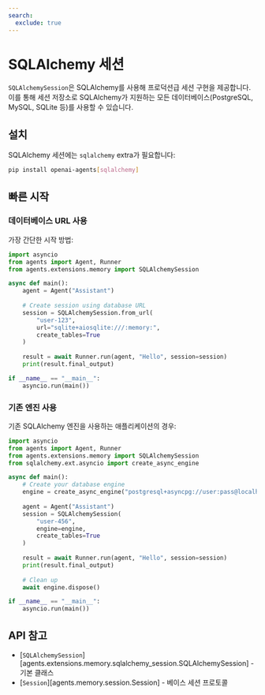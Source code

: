 ```yaml
---
search:
  exclude: true
---
```

# SQLAlchemy 세션

`SQLAlchemySession`은 SQLAlchemy를 사용해 프로덕션급 세션 구현을 제공합니다. 이를 통해 세션 저장소로 SQLAlchemy가 지원하는 모든 데이터베이스(PostgreSQL, MySQL, SQLite 등)를 사용할 수 있습니다.

## 설치

SQLAlchemy 세션에는 `sqlalchemy` extra가 필요합니다:

```bash
pip install openai-agents[sqlalchemy]
```

## 빠른 시작

### 데이터베이스 URL 사용

가장 간단한 시작 방법:

```python
import asyncio
from agents import Agent, Runner
from agents.extensions.memory import SQLAlchemySession

async def main():
    agent = Agent("Assistant")
    
    # Create session using database URL
    session = SQLAlchemySession.from_url(
        "user-123",
        url="sqlite+aiosqlite:///:memory:",
        create_tables=True
    )
    
    result = await Runner.run(agent, "Hello", session=session)
    print(result.final_output)

if __name__ == "__main__":
    asyncio.run(main())
```

### 기존 엔진 사용

기존 SQLAlchemy 엔진을 사용하는 애플리케이션의 경우:

```python
import asyncio
from agents import Agent, Runner
from agents.extensions.memory import SQLAlchemySession
from sqlalchemy.ext.asyncio import create_async_engine

async def main():
    # Create your database engine
    engine = create_async_engine("postgresql+asyncpg://user:pass@localhost/db")
    
    agent = Agent("Assistant")
    session = SQLAlchemySession(
        "user-456",
        engine=engine,
        create_tables=True
    )
    
    result = await Runner.run(agent, "Hello", session=session)
    print(result.final_output)
    
    # Clean up
    await engine.dispose()

if __name__ == "__main__":
    asyncio.run(main())
```


## API 참고

- [`SQLAlchemySession`][agents.extensions.memory.sqlalchemy_session.SQLAlchemySession] - 기본 클래스
- [`Session`][agents.memory.session.Session] - 베이스 세션 프로토콜